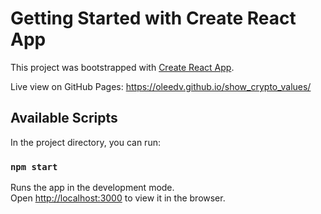# Getting Started with Create React App

This project was bootstrapped with [Create React App](https://github.com/facebook/create-react-app). 

Live view on GitHub Pages: https://oleedv.github.io/show_crypto_values/

## Available Scripts

In the project directory, you can run:

### `npm start`

Runs the app in the development mode.\
Open [http://localhost:3000](http://localhost:3000) to view it in the browser.

